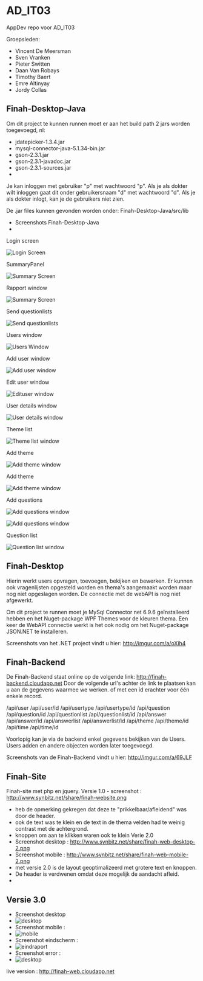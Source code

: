 ﻿# AD_IT03
AppDev repo voor AD_IT03

Groepsleden:
- Vincent De Meersman
- Sven Vranken
- Pieter Switten
- Daan Van Robays
- Timothy Baert
- Emre Altinyay
- Jordy Collas

Finah-Desktop-Java
------------------


Om dit project te kunnen runnen moet er aan het build path 2 jars worden toegevoegd, nl:
- jdatepicker-1.3.4.jar
- mysql-connector-java-5.1.34-bin.jar
- gson-2.3.1.jar
- gson-2.3.1-javadoc.jar
- gson-2.3.1-sources.jar
- 

Je kan inloggen met gebruiker "p" met wachtwoord "p". Als je als dokter wilt inloggen gaat dit onder gebruikersnaam "d" met wachtwoord "d".
Als je als dokter inlogt, kan je de gebruikers niet zien.

De .jar files kunnen gevonden worden onder:
Finah-Desktop-Java/src/lib


- Screenshots Finah-Desktop-Java
-
Login screen

![Login Screen](/Screenshots/Finah-Desktop-Java/Login.png)

SummaryPanel

![Summary Screen](/Screenshots/Finah-Desktop-Java/SummaryPanel.PNG)

Rapport window

![Summary Screen](/Screenshots/Finah-Desktop-Java/RapportWindow.PNG)

Send questionlists

![Send questionlists](/Screenshots/Finah-Desktop-Java/SendQuenstionList.PNG)

Users window

![Users Window](/Screenshots/Finah-Desktop-Java/Users.png)

Add user window

![Add user window](/Screenshots/Finah-Desktop-Java/AddUser.png)

Edit user window

![Edituser window](/Screenshots/Finah-Desktop-Java/EditUser.png)

User details window

![User details window](/Screenshots/Finah-Desktop-Java/UserDetails.png)

Theme list

![Theme list window](/Screenshots/Finah-Desktop-Java/themeList.JPG)

Add theme

![Add theme window](/Screenshots/Finah-Desktop-Java/AddThemeEmpty.png)

Add theme

![Add theme window](/Screenshots/Finah-Desktop-Java/AddThemeFull.png)

Add questions

![Add questions window](/Screenshots/Finah-Desktop-Java/addQuestions.png)

![Add questions window](/Screenshots/Finah-Desktop-Java/addquestionwindow.png)

Question list

![Question list window](/Screenshots/Finah-Desktop-Java/Questionlist.png)



Finah-Desktop
-------------

Hierin werkt users opvragen, toevoegen, bekijken en bewerken.
Er kunnen ook vragenlijsten opgesteld worden en thema's aangemaakt worden maar nog niet opgeslagen worden. De connectie met de webAPI is nog niet afgewerkt.

Om dit project te runnen moet je MySql Connector net 6.9.6 geïnstalleerd hebben en het Nuget-package WPF Themes voor de kleuren thema.
Een keer de WebAPI connectie werkt is het ook nodig om het Nuget-package JSON.NET te installeren.

Screenshots van het .NET project vindt u hier: http://imgur.com/a/oXih4

Finah-Backend
-------------

De Finah-Backend staat online op de volgende link: http://finah-backend.cloudapp.net
Door de volgende url's achter de link te plaatsen kan u aan de gegevens waarmee we werken.
                            of met een id erachter voor één enkele record.

/api/user                   /api/user/id
/api/usertype               /api/usertype/id
/api/question               /api/question/id
/api/questionlist           /api/questionlist/id
/api/answer                 /api/answer/id
/api/answerlist             /api/answerlist/id
/api/theme                  /api/theme/id
/api/time                   /api/time/id

Voorlopig kan je via de backend enkel gegevens bekijken van de Users. Users adden en andere objecten worden later toegevoegd.

Screenshots van de Finah-Backend vindt u hier: http://imgur.com/a/69JLF


Finah-Site
-------------
Finah-site met php en jquery.
Versie 1.0 - screenshot : http://www.synbitz.net/share/finah-website.png
- heb de opmerking gekregen dat deze te "prikkelbaar/afleidend" was door de header. 
- ook de text was te klein en de text in de thema velden had te weinig contrast met de achtergrond.
- knoppen om aan te klikken waren ook te klein
Verie 2.0 
- Screenshot desktop : http://www.synbitz.net/share/finah-web-desktop-2.png
- Screenshot mobile :  http://www.synbitz.net/share/finah-web-mobile-2.png
- met versie 2.0 is de layout geoptimalizeerd met grotere text en knoppen.
- De header is verdwenen omdat deze mogelijk de aandacht afleid.
- 
Versie 3.0
- 
- Screenshot desktop 
- ![desktop](http://www.synbitz.net/share/finah-web-desktop-2.png)
- Screenshot mobile :  
- ![mobile](http://www.synbitz.net/share/finah-web-mobile-2.png)
- Screenshot eindscherm :  
- ![eindraport](http://www.synbitz.net/share/end-page.png)
- Screenshot error :  
- ![desktop](http://www.synbitz.net/share/error-page.png)

live version : http://finah-web.cloudapp.net
